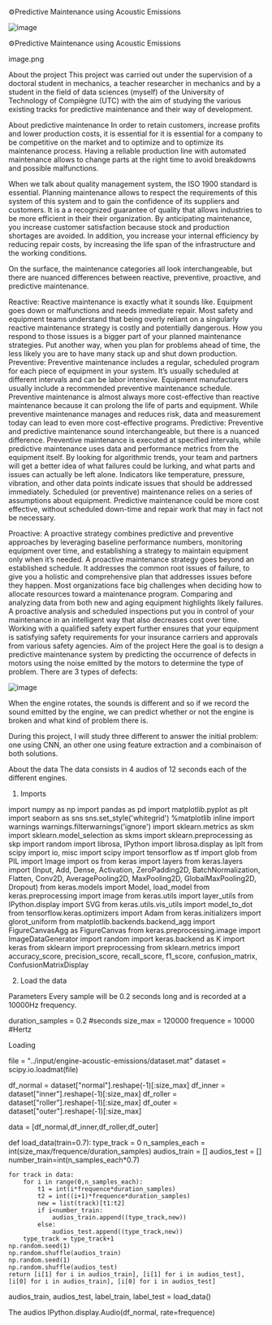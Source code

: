 ⚙️Predictive Maintenance using Acoustic Emissions

![image](https://github.com/user-attachments/assets/2107bf4e-0d00-480b-9971-34d0fb495673)

⚙️Predictive Maintenance using Acoustic Emissions

image.png

About the project
This project was carried out under the supervision of a doctoral student in mechanics, a teacher researcher in mechanics and by a student in the field of data sciences (myself) of the University of Technology of Compiègne (UTC) with the aim of studying the various existing tracks for predictive maintenance and their way of development.

About predictive maintenance
In order to retain customers, increase profits and lower production costs, it is essential for it is essential for a company to be competitive on the market and to optimize and to optimize its maintenance process. Having a reliable production line with automated maintenance allows to change parts at the right time to avoid breakdowns and possible malfunctions.

When we talk about quality management system, the ISO 1900 standard is essential. Planning maintenance allows to respect the requirements of this system of this system and to gain the confidence of its suppliers and customers. It is a a recognized guarantee of quality that allows industries to be more efficient in their their organization. By anticipating maintenance, you increase customer satisfaction because stock and production shortages are avoided. In addition, you increase your internal efficiency by reducing repair costs, by increasing the life span of the infrastructure and the working conditions.

On the surface, the maintenance categories all look interchangeable, but there are nuanced differences between reactive, preventive, proactive, and predictive maintenance.

Reactive: Reactive maintenance is exactly what it sounds like. Equipment goes down or malfunctions and needs immediate repair. Most safety and equipment teams understand that being overly reliant on a singularly reactive maintenance strategy is costly and potentially dangerous. How you respond to those issues is a bigger part of your planned maintenance strategies. Put another way, when you plan for problems ahead of time, the less likely you are to have many stack up and shut down production.
Preventive: Preventive maintenance includes a regular, scheduled program for each piece of equipment in your system. It’s usually scheduled at different intervals and can be labor intensive. Equipment manufacturers usually include a recommended preventive maintenance schedule. Preventive maintenance is almost always more cost-effective than reactive maintenance because it can prolong the life of parts and equipment. While preventive maintenance manages and reduces risk, data and measurement today can lead to even more cost-effective programs.
Predictive: Preventive and predictive maintenance sound interchangeable, but there is a nuanced difference. Preventive maintenance is executed at specified intervals, while predictive maintenance uses data and performance metrics from the equipment itself. By looking for algorithmic trends, your team and partners will get a better idea of what failures could be lurking, and what parts and issues can actually be left alone. Indicators like temperature, pressure, vibration, and other data points indicate issues that should be addressed immediately. Scheduled (or preventive) maintenance relies on a series of assumptions about equipment. Predictive maintenance could be more cost effective, without scheduled down-time and repair work that may in fact not be necessary.

Proactive: A proactive strategy combines predictive and preventive approaches by leveraging baseline performance numbers, monitoring equipment over time, and establishing a strategy to maintain equipment only when it’s needed. A proactive maintenance strategy goes beyond an established schedule. It addresses the common root issues of failure, to give you a holistic and comprehensive plan that addresses issues before they happen. Most organizations face big challenges when deciding how to allocate resources toward a maintenance program. Comparing and analyzing data from both new and aging equipment highlights likely failures. A proactive analysis and scheduled inspections put you in control of your maintenance in an intelligent way that also decreases cost over time. Working with a qualified safety expert further ensures that your equipment is satisfying safety requirements for your insurance carriers and approvals from various safety agencies.
Aim of the project
Here the goal is to design a predictive maintenance system by predicting the occurrence of defects in motors using the noise emitted by the motors to determine the type of problem. There are 3 types of defects:

![image](https://github.com/user-attachments/assets/c5ed3079-5320-49be-ad9b-3db166980f5d)

When the engine rotates, the sounds is different and so if we record the sound emitted by the engine, we can predict whether or not the engine is broken and what kind of problem there is.

During this project, I will study three different to answer the initial problem: one using CNN, an other one using feature extraction and a combinaison of both solutions.

About the data
The data consists in 4 audios of 12 seconds each of the different engines.

1. Imports

import numpy as np
import pandas as pd
import matplotlib.pyplot as plt
import seaborn as sns
sns.set_style('whitegrid')
%matplotlib inline
import warnings
warnings.filterwarnings('ignore')
import sklearn.metrics as skm
import sklearn.model_selection as skms
import sklearn.preprocessing as skp
import random
import librosa, IPython
import librosa.display as lplt
from scipy import io, misc
import scipy
import tensorflow as tf
import glob
from PIL import Image
import os
from keras import layers
from keras.layers import (Input, Add, Dense, Activation, ZeroPadding2D, BatchNormalization, Flatten, 
                          Conv2D, AveragePooling2D, MaxPooling2D, GlobalMaxPooling2D, Dropout)
from keras.models import Model, load_model
from keras.preprocessing import image
from keras.utils import layer_utils
from IPython.display import SVG
from keras.utils.vis_utils import model_to_dot
from tensorflow.keras.optimizers import Adam
from keras.initializers import glorot_uniform
from matplotlib.backends.backend_agg import FigureCanvasAgg as FigureCanvas
from keras.preprocessing.image import ImageDataGenerator
import random
import keras.backend as K
import keras
from sklearn import preprocessing
from sklearn.metrics import accuracy_score, precision_score, recall_score, f1_score, confusion_matrix, ConfusionMatrixDisplay

2. Load the data

Parameters
Every sample will be 0.2 seconds long and is recorded at a 10000Hz frequency.

duration_samples = 0.2 #seconds
size_max = 120000
frequence = 10000 #Hertz

Loading

file = "../input/engine-acoustic-emissions/dataset.mat"
dataset = scipy.io.loadmat(file)

df_normal = dataset["normal"].reshape(-1)[:size_max]
df_inner = dataset["inner"].reshape(-1)[:size_max]
df_roller = dataset["roller"].reshape(-1)[:size_max]
df_outer = dataset["outer"].reshape(-1)[:size_max]

data = [df_normal,df_inner,df_roller,df_outer]

def load_data(train=0.7):
    type_track = 0
    n_samples_each = int(size_max/frequence/duration_samples)
    audios_train = []
    audios_test = []
    number_train=int(n_samples_each*0.7)

    for track in data:
        for i in range(0,n_samples_each):
            t1 = int(i*frequence*duration_samples)
            t2 = int((i+1)*frequence*duration_samples)
            new = list(track)[t1:t2]
            if i<number_train:
                audios_train.append((type_track,new))
            else:
                audios_test.append((type_track,new))
        type_track = type_track+1
    np.random.seed(1)
    np.random.shuffle(audios_train)
    np.random.seed(1)
    np.random.shuffle(audios_test)
    return [i[1] for i in audios_train], [i[1] for i in audios_test], [i[0] for i in audios_train], [i[0] for i in audios_test]

audios_train, audios_test, label_train, label_test = load_data()

The audios
IPython.display.Audio(df_normal, rate=frequence)



